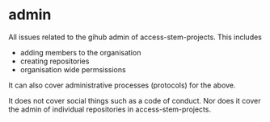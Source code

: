 # admin

All issues related to the gihub admin of access-stem-projects. This includes
* adding members to the organisation
* creating repositories
* organisation wide permsissions

It can also cover administrative processes (protocols) for the above.

It does not cover social things such as a code of conduct. Nor does it cover
the admin of individual repositories in access-stem-projects.
